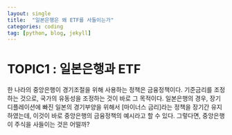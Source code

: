 ```yaml
---
layout: single
title:  "일본은행은 왜 ETF를 사들이는가"
categories: coding
tag: [python, blog, jekyll] 
---
```


# TOPIC1 : 일본은행과 ETF

한 나라의 중앙은행이 경기조절을 위해 사용하는 정책은 금융정책이다. 기준금리를 조정하는 것으로, 국가의 유동성을 조정하는 것이 바로 그 목적이다. 일본은행의 경우, 장기 디플레이션에 빠진 일본의 경기부양을 위해서 [마이너스 금리]라는 정책을 장기간 유지하였는데, 이것이 바로 중앙은행의 금융정책의 예시라고 할 수 있다.   그렇다면, 중앙은행이 주식을 사들이는 것은 어떨까?

